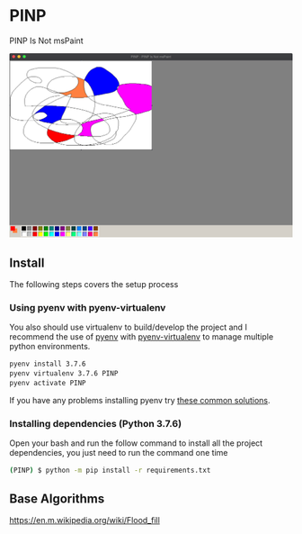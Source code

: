 # PINP
PINP Is Not msPaint

<img src="readme_assets/image4.png"></img>

## Install

The following steps covers the setup process

### Using pyenv with pyenv-virtualenv

You also should use virtualenv to build/develop the project and I recommend the use of [pyenv](https://github.com/pyenv/pyenv) with [pyenv-virtualenv](https://github.com/pyenv/pyenv-virtualenv) to manage multiple python environments.

```bash
pyenv install 3.7.6
pyenv virtualenv 3.7.6 PINP
pyenv activate PINP
```

If you have any problems installing pyenv try [these common solutions](https://github.com/pyenv/pyenv/wiki/Common-build-problems).

### Installing dependencies (Python 3.7.6)

Open your bash and run the follow command to install all the project dependencies, you just need to run the command one time

```bash
(PINP) $ python -m pip install -r requirements.txt
```

## Base Algorithms

https://en.m.wikipedia.org/wiki/Flood_fill
